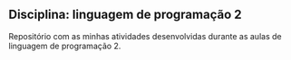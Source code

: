 ## Disciplina: linguagem de programação 2

Repositório com as minhas atividades desenvolvidas durante as aulas de linguagem de programação 2.

